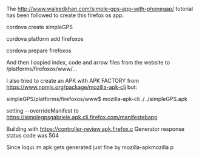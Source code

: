 The http://www.waleedkhan.com/simple-gps-app-with-phonegap/ tutorial has been followed to create this firefox os app.


cordova create simpleGPS

cordova platform add firefoxos

cordova prepare firefoxos

And then I copied index, code and arrow files from the website to /platforms/firefoxos/www/...


I also tried to create an APK with APK FACTORY from https://www.npmjs.org/package/mozilla-apk-cli but:



simpleGPS/platforms/firefoxos/www$ mozilla-apk-cli ./ ./simpleGPS.apk

setting --overrideManifest to https://simplegpsgabriele.apk.cli.firefox.com/manifestebapp

Building with https://controller-review.apk.firefox.c
Generator response status code was 504

Since loqui.im apk gets generated just fine by mozilla-apkmozilla p
